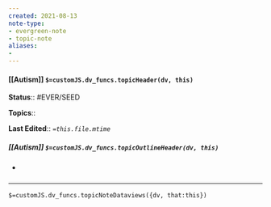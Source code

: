 ```yaml
---
created: 2021-08-13
note-type: 
- evergreen-note
- topic-note
aliases:
- 
---
```

 
#### [[Autism]] `$=customJS.dv_funcs.topicHeader(dv, this)`


**Status**:: #EVER/SEED 

**Topics**::  

**Last Edited**:: *`=this.file.mtime`*

##### [[Autism]] `$=customJS.dv_funcs.topicOutlineHeader(dv, this)`
- 

### <hr class="dataviews"/>

`$=customJS.dv_funcs.topicNoteDataviews({dv, that:this})`


